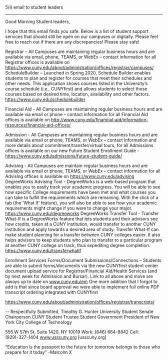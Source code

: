 5/4 email to  student leaders

----

Good Morning Student leaders,

I hope that this email finds you safe. Below is a list of student support services that should still be open on our campuses or digitally. Please feel free to reach out if there are any discrepancies! Please stay safe!

Registrar – All Campuses are maintaining regular business hours and are available via email, phone, TEAMS, or WebEx  – contact information for all Registrar offices is available on https://www.cuny.edu/about/administration/offices/registrar/campuses/
ScheduleBuilder – Launched in Spring 2020, Schedule Builder enables students to plan and register for courses that meet their schedules and other needs.  This application shows courses listed in the University’s course schedule (i.e., CUNYfirst) and allows students to select those courses based on desired time, location, availability and other factors. https://www.cuny.edu/schedulebuilder
 
Financial Aid -  All Campuses are maintaining regular business hours and are available via email or phone – contact information for all Financial Aid  offices is available on http://www.cuny.edu/financial-aid/information-resources/financial-aid-offices/
 
Admission -  All Campuses are maintaining regular business hours and are available via email or phone, TEAMS, or WebEx   – contact information and more details about commitment/transfer/virtual tours, for all Admissions offices is available on our new Future Student Enrollment Guide - https://www.cuny.edu/admissions/future-student-guide/
 
Advising -  All Campuses are maintain regular business hours and are available via email or phone, TEAMS, or WebEx  – contact information for all Advising offices is available on https://www.cuny.edu/advising
DegreeWorks Advising Tool - DegreeWorks is a web-based program that enables you to easily track your academic progress. You will be able to see how specific College requirements have been met and what courses you can take to fulfill the requirements which are remaining. With the click of a tab (the ‘What If’ feature), you will also be able to see how your academic requirements might change if you were to change your major. https://www.cuny.edu/degreeworks
DegreeWorks Transfer Tool - Transfer What-If is a DegreeWorks feature that lets students and their advisors see how credits, taken at a CUNY institution, would transfer to another CUNY institution and apply towards a desired area of study. Transfer What-If can make student planning for a transfer between CUNY colleges easier. It also helps advisors to keep students who plan to transfer to a particular program at another CUNY college on track, thus expediting degree completion. https://www.cuny.edu/transferwhatif
 
Enrollment Services Forms/Document Submissions/Connections – Students are able to submit forms/documents via the new CUNYfirst student center document upload service for Registrar/Financial Aid/Health Services (and by next week for Admission and Bursar).  Link to all above and move are always up to date on www.cuny.edu/em
One more addition that I forgot to add is that since board approval we were able to implement full online PDF transcript ordering integrated with CUNYfirst
 
https://www.cuny.edu/about/administration/offices/registrar/transcripts/


--
Respectfully Submitted,
Timothy G. Hunter
University Student Senate Chairperson
CUNY Student Trustee
Student Government President of New York City College of Technology

555 W 57th St, Suite 1420, NY 10019
Work: (646) 664-8842
Cell: (929)-327-1404
www.usscuny.org [usscuny.org]

"Education is the passport to the future for tomorrow belongs to those who prepare for it today"
-Malcolm X​
